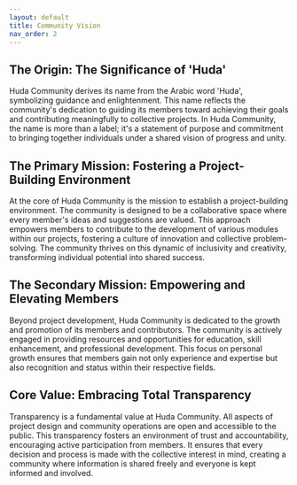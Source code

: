 ```yaml
---
layout: default
title: Community Vision
nav_order: 2
---
```



## The Origin: The Significance of 'Huda'

Huda Community derives its name from the Arabic word 'Huda', symbolizing guidance and enlightenment. This name reflects the community's dedication to guiding its members toward achieving their goals and contributing meaningfully to collective projects. In Huda Community, the name is more than a label; it's a statement of purpose and commitment to bringing together individuals under a shared vision of progress and unity.

## The Primary Mission: Fostering a Project-Building Environment

At the core of Huda Community is the mission to establish a project-building environment. The community is designed to be a collaborative space where every member's ideas and suggestions are valued. This approach empowers members to contribute to the development of various modules within our projects, fostering a culture of innovation and collective problem-solving. The community thrives on this dynamic of inclusivity and creativity, transforming individual potential into shared success.

## The Secondary Mission: Empowering and Elevating Members

Beyond project development, Huda Community is dedicated to the growth and promotion of its members and contributors. The community is actively engaged in providing resources and opportunities for education, skill enhancement, and professional development. This focus on personal growth ensures that members gain not only experience and expertise but also recognition and status within their respective fields.

## Core Value: Embracing Total Transparency

Transparency is a fundamental value at Huda Community. All aspects of project design and community operations are open and accessible to the public. This transparency fosters an environment of trust and accountability, encouraging active participation from members. It ensures that every decision and process is made with the collective interest in mind, creating a community where information is shared freely and everyone is kept informed and involved.
